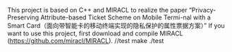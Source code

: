 This project is based on C++ and MIRACL to realize the paper “Privacy-Preserving Attribute-based Ticket Scheme on Mobile Termi-nal with a Smart Card（面向带智能卡的移动终端实现的隐私保护的属性票据方案）” If you want to use this project, first download and compile MIRACL (https://github.com/miracl/MIRACL). //test make ./test
